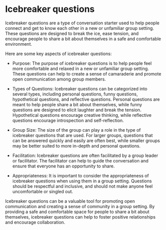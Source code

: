 # Icebreaker questions

Icebreaker questions are a type of conversation starter used to help people connect and get to know each other in a new or unfamiliar group setting. These questions are designed to break the ice, ease tension, and encourage people to share a bit about themselves in a safe and comfortable environment.

Here are some key aspects of icebreaker questions:

* Purpose: The purpose of icebreaker questions is to help people feel more comfortable and relaxed in a new or unfamiliar group setting. These questions can help to create a sense of camaraderie and promote open communication among group members.

* Types of Questions: Icebreaker questions can be categorized into several types, including personal questions, funny questions, hypothetical questions, and reflective questions. Personal questions are meant to help people share a bit about themselves, while funny questions are designed to elicit laughter and break the tension. Hypothetical questions encourage creative thinking, while reflective questions encourage introspection and self-reflection.

* Group Size: The size of the group can play a role in the type of icebreaker questions that are used. For larger groups, questions that can be answered quickly and easily are often best, while smaller groups may be better suited to more in-depth and personal questions.

* Facilitation: Icebreaker questions are often facilitated by a group leader or facilitator. The facilitator can help to guide the conversation and ensure that everyone has an opportunity to share.

* Appropriateness: It is important to consider the appropriateness of icebreaker questions when using them in a group setting. Questions should be respectful and inclusive, and should not make anyone feel uncomfortable or singled out.

Icebreaker questions can be a valuable tool for promoting open communication and creating a sense of community in a group setting. By providing a safe and comfortable space for people to share a bit about themselves, icebreaker questions can help to foster positive relationships and encourage collaboration.

